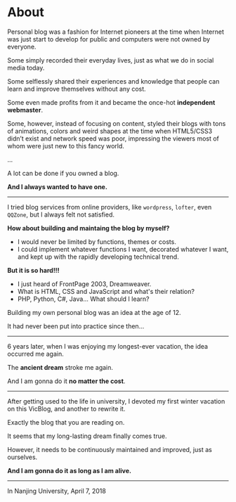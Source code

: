 
# About

Personal blog was a fashion for Internet pioneers at the time when Internet was just start to develop for public and computers were not owned by everyone.

Some simply recorded their everyday lives, just as what we do in social media today.

Some selflessly shared their experiences and knowledge that people can learn and improve themselves without any cost.

Some even made profits from it and became the once-hot **independent webmaster**.

Some, however, instead of focusing on content, styled their blogs with tons of animations, colors and weird shapes at the time when HTML5/CSS3 didn’t exist and network speed was poor, impressing the viewers most of whom were just new to this fancy world.

...

A lot can be done if you owned a blog.

**And I always wanted to have one.**

------------------------------

I tried blog services from online providers, like `wordpress`, `lofter`, even `QQZone`, but I always felt not satisfied.

**How about building and maintaing the blog by myself?**

- I would never be limited by functions, themes or costs.
- I could implement whatever functions I want, decorated whatever I want, and kept up with the rapidly developing technical trend.

**But it is so hard!!!**

- I just heard of FrontPage 2003, Dreamweaver.
- What is HTML, CSS and JavaScript and what's their relation?
- PHP, Python, C#, Java... What should I learn?

Building my own personal blog was an idea at the age of 12.

It had never been put into practice since then...

----------------------------------------------------------------

6 years later, when I was enjoying my longest-ever vacation, the idea occurred me again.

The **ancient dream** stroke me again.

And I am gonna do it **no matter the cost**.

------------------------------------------------------

After getting used to the life in university, I devoted my first winter vacation on this VicBlog, and another to rewrite it.

Exactly the blog that you are reading on.

It seems that my long-lasting dream finally comes true.

However, it needs to be continuously maintained and improved, just as ourselves.

**And I am gonna do it as long as I am alive.**

-------------------------------------------------------------------------------

In Nanjing University, April 7, 2018
